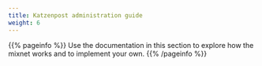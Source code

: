 ```yaml
---
title: Katzenpost administration guide
weight: 6
---
```


{{% pageinfo %}}
Use the documentation in this section to explore how the mixnet works and to implement your own.
{{% /pageinfo %}}


